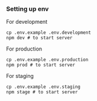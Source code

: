 ### Setting up env

For development

```
cp .env.example .env.development
npm dev # to start server
```

For production

```
cp .env.example .env.production
npm prod # to start server
```

For staging

```
cp .env.example .env.staging
npm stage # to start server
```
